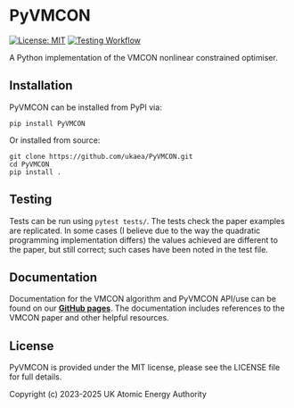 # PyVMCON
[![License: MIT](https://img.shields.io/badge/License-MIT-yellow.svg)](https://opensource.org/licenses/MIT)
[![Testing Workflow](https://github.com/ukaea/PyVMCON/actions/workflows/tests.yml/badge.svg?branch=main)](https://github.com/ukaea/PyVMCON/actions/workflows/tests.yml)

A Python implementation of the VMCON nonlinear constrained optimiser.

## Installation
PyVMCON can be installed from PyPI via:

```
pip install PyVMCON
```

Or installed from source:

```
git clone https://github.com/ukaea/PyVMCON.git
cd PyVMCON
pip install .
```

## Testing
Tests can be run using `pytest tests/`. The tests check the paper examples are replicated. In some cases (I believe due to the way the quadratic programming implementation differs) the values achieved are different to the paper, but still correct; such cases have been noted in the test file.

## Documentation
Documentation for the VMCON algorithm and PyVMCON API/use can be found on our [**GitHub pages**](https://ukaea.github.io/PyVMCON/). The documentation includes references to the VMCON paper and other helpful resources.

## License
PyVMCON is provided under the MIT license, please see the LICENSE file for full details.

Copyright (c) 2023-2025 UK Atomic Energy Authority
